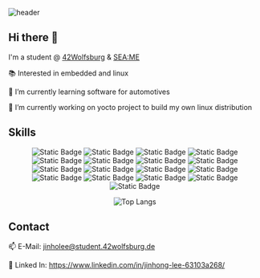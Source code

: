 ![header](https://capsule-render.vercel.app/api?type=wave&color=34eb3d&height=150&section=header&text=Welcome!-nl-jinholee's%20Github&fontSize=60)

## Hi there 👋

I'm a student @ [42Wolfsburg](https://42wolfsburg.de) & [SEA:ME](https://seame.space)

📚 Interested in embedded and linux

🚙 I’m currently learning software for automotives

🔭 I’m currently working on yocto project to build my own linux distribution

## Skills
<div align="center">

![Static Badge](https://img.shields.io/badge/Git-F050532.svg?style=flat&logo=git&logoColor=white)
![Static Badge](https://img.shields.io/badge/Github-181717.svg?style=flat&logo=github&logoColor=white)
![Static Badge](https://img.shields.io/badge/Docker-2496ED.svg?style=flat&logo=docker&logoColor=white)
![Static Badge](https://img.shields.io/badge/Linux-FCC624.svg?style=flat&logo=linux&logoColor=white)
![Static Badge](https://img.shields.io/badge/C-A8B9CC.svg?style=flat&logo=c&logoColor=white)
![Static Badge](https://img.shields.io/badge/C++-00599C.svg?style=flat&logo=c%2B%2B&logoColor=white)
![Static Badge](https://img.shields.io/badge/Arduino-00878F.svg?style=flat&logo=arduino&logoColor=white)
![Static Badge](https://img.shields.io/badge/RaspberriPi-A22846.svg?style=flat&logo=raspberrypi&logoColor=white)
![Static Badge](https://img.shields.io/badge/Python-3776AB.svg?style=flat&logo=python&logoColor=white)
![Static Badge](https://img.shields.io/badge/HTML5-E34F26.svg?style=flat&logo=html5&logoColor=white)
![Static Badge](https://img.shields.io/badge/CSS3-1572B6.svg?style=flat&logo=css3&logoColor=white)
![Static Badge](https://img.shields.io/badge/React-61DAFB.svg?style=flat&logo=react&logoColor=white)
![Static Badge](https://img.shields.io/badge/Javascript-F7DF1E.svg?style=flat&logo=javascript&logoColor=white)
![Static Badge](https://img.shields.io/badge/Node.js-339933.svg?style=flat&logo=node.js&logoColor=white)
![Static Badge](https://img.shields.io/badge/Typescript-3178C6.svg?style=flat&logo=Typescript&logoColor=white)
![Static Badge](https://img.shields.io/badge/Nest.js-E0234E.svg?style=flat&logo=nestjs&logoColor=white)
![Static Badge](https://img.shields.io/badge/Flutter-02569B.svg?style=flat&logo=flutter&logoColor=white)

![Top Langs](https://github-readme-stats.vercel.app/api/top-langs/?username=Lagavulin9&layout=compact&hide=Objective-C,Roff)

</div>

## Contact
📫 E-Mail: jinholee@student.42wolfsburg.de

🔗 Linked In: https://www.linkedin.com/in/jinhong-lee-63103a268/

<!--
**Lagavulin9/Lagavulin9** is a ✨ _special_ ✨ repository because its `README.md` (this file) appears on your GitHub profile.

Here are some ideas to get you started:

- 🔭 I’m currently working on ...
- 🌱 I’m currently learning ...
- 👯 I’m looking to collaborate on ...
- 🤔 I’m looking for help with ...
- 💬 Ask me about ...
- 📫 How to reach me: ...
- 😄 Pronouns: ...
- ⚡ Fun fact: ...
-->
